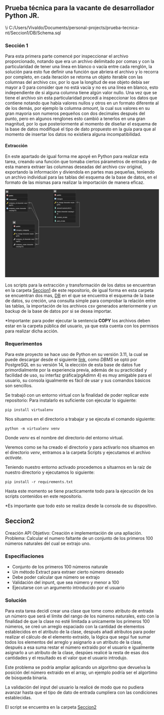 ## Prueba técnica para la vacante de desarrollador Python JR.
\i C:/Users/Vivaldo/Documents/personal-projects/prueba-tecnica-nt/Seccion1/DB/Schema.sql

### Sección 1

Para esta primera parte comencé por inspeccionar el archivo proporcionado, notando que era un archivo delimitado por comas y con la particularidad de tener una línea en blanco o vacía entre cada renglón, la solución para esto fue definir una función que abriera el archivo y lo recorra por completo, en cada iteración se retorna un objeto iterable con las columnas del archivo csv, por lo que la longitud de ese objeto debía ser mayor a 0 para consider que no está vacía y no es una línea en blanco, esto independiente de si alguna columna tiene algún valor nullo.
Una vez que se tiene el archivo sin esta particularidad procedí a inspeccionar los datos que contiene notando que había valores nullos y otros en un formato diferente al de los demás, por ejemplo la columna *amount*, la cual sus valores en su gran mayoria son numeros pequeños con dos decimales después del punto, pero en algunos renglones esto cambió a tenerlos en una gran magnitud, por lo que posteriormente al momento de diseñar el esquema de la base de datos modifiqué el tipo de dato propuesto en la guía para que al momento de insertar los datos no existiera alguna incompatibilidad.

#### Extracción

En este apartado de igual forma me apoyé en Python para realizar esta tarea, creando una función que tomaba ciertos párametros de entrada y de esta manera extraer las columnas deseadas del archivo csv original, exportando la información y diviendola en partes mas pequeñas, teniendo un archivo individual para las tablas del esquema de la base de datos, en el formato de las mismas para realizar la importación de manera eficaz.

![Diagrama de entidad relación](https://github.com/VivaldoGP/prueba-tecnica/blob/main/ER_diagram.png)

Los scripts para la extracción y transformación de los datos se encuentran en la carpeta [Seccion1](https://github.com/VivaldoGP/prueba-tecnica/tree/main/Seccion1) de este repositorio, de igual forma en esta carpeta se encuentran dos mas, [DB](https://github.com/VivaldoGP/prueba-tecnica/tree/main/Seccion1/DB) en el que se encuentra el esquema de la base de datos, su creción, una consulta simple para comprobar la relación entre las tablas, la importación de los archivos csv generados anteriormente y un backup de la base de datos por si se desea importar.

*Importante: para poder ejecutar la sentencia **COPY** los archivos deben estar en la carpeta pública del usuario, ya que esta cuenta con los permisos para realizar dicha acción.

### Requerimentos
Para este proyecto se hace uso de Python en su versión 3.11, la cual se puede descargar desde el siguiente [link](https://www.python.org/), como *DBMS* se optó por PostgreSQL en su versión 14, la elección de esta base de datos fue primordialmente por la experiencia previa, además de su practicidad y facilidad de uso, su interfaz gráfica(pgAdimn 4) es muy amigable para el usuario, su consola igualmente es fácil de usar y sus comandos básicos son sencillos. 

Se trabajó con un entorno virtual con la finalidad de poder replicar este repositorio:
Para instalarlo es suficiente con ejecutar lo siguiente:
```console
pip install virtualenv
```
Nos situamos en el directorio a trabajar y se ejecuta el comando siguiente:
```console
python -m virtualenv venv
```
Donde *venv* es el nombre del directorio del entorno virtual.

Veremos como se ha creado el directorio y para activarlo nos situamos en el directorio *venv*, entramos a la carpeta Scripts y ejecutamos el archivo *activate*.

Teniendo nuestro entorno activado procedemos a situarnos en la raíz de nuestro directorio y ejecutamos lo siguiente:

```console
pip install -r requirements.txt
```
Hasta este momento se tiene practicamente todo para la ejecución de los scripts contenidos en este repositorio.

*Es importante que todo esto se realiza desde la consola de su dispositivo.

## Seccion2
Creación API
Objetivo: Creación e implementación de una apliación.
Problema: Calcular el numero faltante de un conjunto de los primeros 100 números naturales del cual se extrajo uno.

### Especifiaciones
- Conjunto de los primeros 100 números naturale
- Un método Extract para extraer cierto número deseado
- Debe poder calcular que número se extrajo
- Validación del inpunt, que sea número y menor a 100
- Ejecutarse con un argumento introducido por el usuario

### Solución
Para esta tarea decidí crear una clase que tome como atributo de entrada un número que será el límite del rango de los números naturales, esto con la finalidad de que la clase no esté limitada a unicamente los primeros 100 números, se creó un arreglo espaciado con la cantidad de elementos establecidos en el atributo de la clase, después añadí atributos para poder realizar el cálculo de el elemento extraido, la lógica que seguí fue sumar todos los elementos del arreglo y asignarlo a un atributo de la clase, después a esa suma restar el número extraido por el usuario e igualmente asignarlo a un atributo de la clase, despúes realicé la resta de esas dos cantidades y el resultado es el valor que el usuario introdujo.

Este problema se podría ampliar aplicando un algoritmo que devuelva la posición del número extraido en el array, un ejemplo podría ser el algortimo de búsqueda binaria.

La validación del input del usuario la realicé de modo que no pudiera avanzar hasta que el tipo de dato de entrada cumpliera con las condiciones establecidas.

El script se encuentra en la carpeta [Seccion2](https://github.com/VivaldoGP/prueba-tecnica/tree/main/Seccion2)